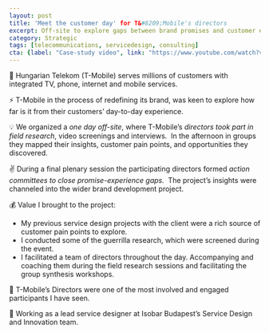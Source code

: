 ```yaml
---
layout: post
title: 'Meet the customer day' for T&#8209;Mobile's directors
excerpt: Off-site to explore gaps between brand promises and customer experience
category: Strategic
tags: [telecommunications, servicedesign, consulting]
cta: {label: "Case-study video", link: "https://www.youtube.com/watch?v=cEDybvP0fSo"}
---
```


🏢 Hungarian Telekom (T-Mobile) serves millions of customers with integrated TV, phone, internet and mobile services. 

⚡ T-Mobile in the process of redefining its brand, was keen to explore how far is it from their customers’ day-to-day experience.
  
💡 We organized a *one day off-site*, where T-Mobile’s *directors took part in field research*, video screenings and interviews.  In the afternoon in groups they mapped their insights, customer pain points, and opportunities they discovered. 

✌️ During a final plenary session the participating directors formed *action committees to close  promise-experience gaps.*  The project’s insights were channeled into the wider brand development project. 

💰 Value I brought to the project:

- My previous service design projects with the client were a rich source of customer pain points to explore.
- I conducted some of the guerrilla research, which were screened during the event.
- I facilitated a team of directors throughout the day. Accompanying and coaching them during the field research sessions and facilitating the group synthesis workshops. 

💙 T-Mobile’s Directors were one of the most involved and engaged participants I have seen. 

👥 Working as a lead service designer at Isobar Budapest’s Service Design and Innovation team.